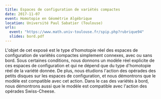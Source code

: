 ```yaml
---
title: Espaces de configuration de variétés compactes
date: 2017-11-07
event: Homotopie en Géométrie Algébrique
location: Université Paul Sabatier (Toulouse)
urls:
  event: "https://www.math.univ-toulouse.fr/spip.php?rubrique94"
  slides: bord.pdf
---
```


L'objet de cet exposé est le type d'homotopie réel des espaces de configuration de variétés compactes simplement connexes, avec ou sans bord. Sous certaines conditions, nous donnons un modèle réel explicite de ces espaces de configuration et qui ne dépend que du type d'homotopie réel de la variété donnée. De plus, nous étudions l'action des opérades des petits disques sur les espaces de configuration, et nous démontrons que le modèle est compatible avec cet action. Dans le cas des variétés à bord, nous démontrons aussi que le modèle est compatible avec l'action des opérades Swiss-Cheese.
